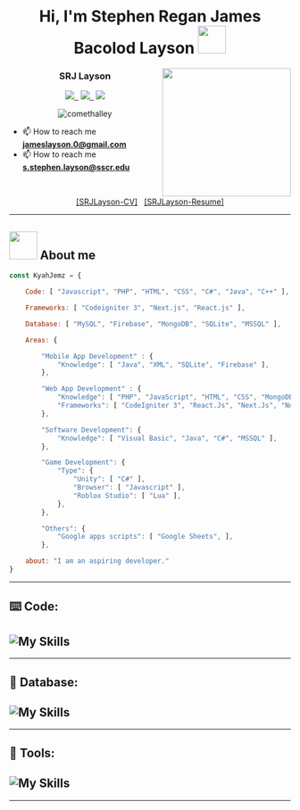 
##
<h1 align="center"> Hi, I'm Stephen Regan James Bacolod Layson <img src="https://media.giphy.com/media/pr1dbVONbGeVvSiECh/giphy.gif" width="50"></h1>


<img align='right' src="https://media.giphy.com/media/jdPMeyv9rn0hZHh8n9/giphy.gif" width="230">
<h3 align="center" > SRJ Layson </h3>
<p align="center">
    <a href="https://www.facebook.com/kyahjemz/"><img src="https://img.shields.io/badge/Facebook-%231877F2.svg?style=flat-square&logo=Facebook&logoColor=white"></img>&nbsp&nbsp</a>
    <a href="https://www.linkedin.com/in/kyahjemz/"> <img src="https://img.shields.io/badge/linkedin-%230077B5.svg?style=flat-squar&logo=linkedin&logoColor=white"></img>&nbsp&nbsp</a>
    <a href="mailto:jameslayson.0@gmail.com"><img src="https://img.shields.io/badge/Gmail-D14836?style=flat-square&logo=gmail&logoColor=white"></img></a>
</p>

<p align="center"> <img src="https://komarev.com/ghpvc/?username=KyahJemz&label=Profile%20views&color=0e75b6&style=flat" alt="comethalley" /> </p>

- 📫  How to reach me **jameslayson.0@gmail.com**
- 📫  How to reach me **s.stephen.layson@sscr.edu**


<br>
<p align="center">
    <a href="https://github.com/KyahJemz/KyahJemz/blob/main/SRJLayson-CV.pdf">[SRJLayson-CV]</a>
    &nbsp
    <a href="https://github.com/KyahJemz/KyahJemz/blob/main/SRJLayson-CV.pdf">[SRJLayson-Resume]</a>
</p>
  
---
## <img src="https://media.giphy.com/media/60WcGA7PcpqB53IxNf/giphy.gif" width="50"> About me

```javascript
const KyahJemz = {

	Code: [ "Javascript", "PHP", "HTML", "CSS", "C#", "Java", "C++" ],

	Frameworks: [ "Codeigniter 3", "Next.js", "React.js" ],

	Database: [ "MySQL", "Firebase", "MongoDB", "SQLite", "MSSQL" ],

	Areas: {

		"Mobile App Development" : {
			"Knowledge": [ "Java", "XML", "SQLite", "Firebase" ],
		},

		"Web App Development" : {
			"Knowledge": [ "PHP", "JavaScript", "HTML", "CSS", "MongoDB", "MySQL" ],
			"Frameworks": [ "CodeIgniter 3", "React.Js", "Next.Js", "Node.Js", "Laravel"]
		},

		"Software Development": {
			"Knowledge": [ "Visual Basic", "Java", "C#", "MSSQL" ],  
		},

		"Game Development": {
			"Type": {
				"Unity": [ "C#" ],
				"Browser": [ "Javascript" ],
				"Roblox Studio": [ "Lua" ],
			},  
		},

		"Others": {
			"Google apps scripts": [ "Google Sheets", ],
		},

	about: "I am an aspiring developer."
}

```

---
## ⌨️ Code:
![My Skills](https://skillicons.dev/icons?i=cs,cpp,css,html,java,js,lua,nextjs,php,react)
---
---
## 💾 Database:
![My Skills](https://skillicons.dev/icons?i=firebase,mongodb,mysql,sqlite)
---
---
## 🔧 Tools:
![My Skills](https://skillicons.dev/icons?i=figma,git,github,unity,visualstudio,vscode)
---
---
